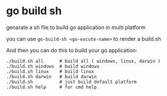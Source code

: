 # go build sh
genarate a sh file to build go application in multi platform

you can use `go-build-sh <go-excute-name>` to render a build.sh

And then you can do this to build your go application:
```
./build.sh all      # build all ( windows, linux, darwin )
./build.sh windows  # build windows
./build.sh linux    # build linux
./build.sh darwin   # build darwin
./build.sh          # just build default platform
./build.sh help     # for cmd help
``` 